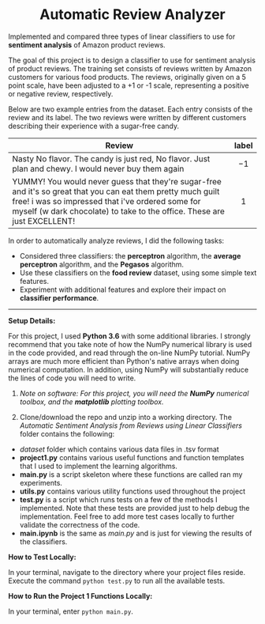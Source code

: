 <h1 align="center">Automatic Review Analyzer</h1>

Implemented and compared three types of linear classifiers to use for **sentiment analysis** of Amazon product reviews.

The goal of this project is to design a classifier to use for sentiment analysis of product reviews. The training set consists of reviews written by Amazon customers for various food products. The reviews, originally given on a 5 point scale, have been adjusted to a +1 or -1 scale, representing a positive or negative review, respectively.

Below are two example entries from the dataset. Each entry consists of the review and its label. The two reviews were written by different customers describing their experience with a sugar-free candy.

|   Review	                                                                                            |   label   |
|-------------------------------------------------------------------------------------------------------| :-------: |
| Nasty No flavor. The candy is just red, No flavor. Just plan and chewy. I would never buy them again	|    −1     |
| YUMMY! You would never guess that they're sugar-free and it's so great that you can eat them pretty much guilt free! i was so impressed that i've ordered some for myself (w dark chocolate) to take to the office. These are just EXCELLENT!  |      1     |
 

In order to automatically analyze reviews, I did the following tasks:
* Considered three classifiers: the **perceptron** algorithm, the **average perceptron** algorithm, and the **Pegasos** algorithm.
* Use these classifiers on the **food review** dataset, using some simple text features.
* Experiment with additional features and explore their impact on **classifier performance**.

-------

**Setup Details:**

For this project, I used **Python 3.6** with some additional libraries. I strongly recommend that you take note of how the NumPy numerical library is used in the code provided, and read through the on-line NumPy tutorial. NumPy arrays are much more efficient than Python's native arrays when doing numerical computation. In addition, using NumPy will substantially reduce the lines of code you will need to write.

1. *Note on software: For this project, you will need the **NumPy** numerical toolbox, and the **matplotlib** plotting toolbox.*

2. Clone/download the repo and unzip into a working directory. The *Automatic Sentiment Analysis from Reviews using Linear Classifiers* folder contains the following:
  * *dataset* folder which contains various data files in .tsv format
  * **project1.py** contains various useful functions and function templates that I used to implement the learning algorithms.
  * **main.py** is a script skeleton where these functions are called ran my experiments.
  * **utils.py** contains various utility functions used throughout the project
  * **test.py** is a script which runs tests on a few of the methods I implemented. Note that these tests are provided just to help debug the implementation. Feel free to add more test cases locally to further validate the correctness of the code.
  * **main.ipynb** is the same as *main.py* and is just for viewing the results of the classifiers.
  
**How to Test Locally:** 

In your terminal, navigate to the directory where your project files reside. Execute the command `python test.py` to run all the available tests.

**How to Run the Project 1 Functions Locally:** 

In your terminal, enter `python main.py`.
